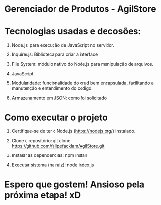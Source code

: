 # Gerenciador de Produtos - AgilStore

# Tecnologias usadas e decosões:
1. Node.js: para execução de JavaScript no servidor.

2. Inquirer.js: Biblioteca para criar a interface

3. File System: módulo nativo do Node.js para manipulação de arquivos.

4. JavaScript

5. Modularidade: funcionalidade do crud bem encapsulada, facilitando a manutenção e entendimento do codigo.

6. Armazenamento em JSON: como foi solicitado


# Como executar o projeto
1. Certifique-se de ter o Node.js (https://nodejs.org/) instalado.

2. Clone o repositório:
   git clone https://github.com/felipefacklam/AgilStore.git

3. Instalar as dependências:
    npm install

4. Executar sistema (na raiz):
    node index.js

# Espero que gostem! Ansioso pela próxima etapa! xD